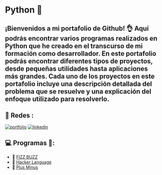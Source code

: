 # Python :snake:
## ¡Bienvenidos a mi portafolio de Github! :ok_hand: Aquí podrás encontrar varios programas realizados en Python que he creado en el transcurso de mi formación como desarrollador. En este portafolio podrás encontrar diferentes tipos de proyectos, desde pequeñas utilidades hasta aplicaciones más grandes. Cada uno de los proyectos en este portafolio incluye una descripción detallada del problema que se resuelve y una explicación del enfoque utilizado para resolverlo.
## :link: Redes :
[![portfolio](https://img.shields.io/badge/my_portfolio-000?style=for-the-badge&logo=ko-fi&logoColor=white)](https://github.com/EusaHack)
[![linkedin](https://img.shields.io/badge/linkedin-0A66C2?style=for-the-badge&logo=linkedin&logoColor=white)](https://www.linkedin.com/in/eusa/)
## :computer: Programas :100:: 

- :snake: [FIZZ BUZZ](https://github.com/EusaHack/Python/blob/main/Programas/FizzBuzz.py)
- :snake: [Hacker Language](https://github.com/EusaHack/Python/blob/main/Programas/LenguajeHacker.py)
- :snake: [Plus Minus](https://github.com/EusaHack/Python/blob/main/Programas/Plus_Minus.py)
